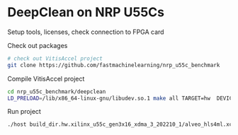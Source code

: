 # DeepClean on NRP U55Cs

Setup tools, licenses, check connection to FPGA card

Check out packages
```bash
# check out VitisAccel project
git clone https://github.com/fastmachinelearning/nrp_u55c_benchmark
```
Compile VitisAccel project
```bash
cd nrp_u55c_benchmark/deepclean
LD_PRELOAD=/lib/x86_64-linux-gnu/libudev.so.1 make all TARGET=hw  DEVICE=xilinx_u55c_gen3x16_xdma_3_202210_1
```

Run project
```bash
./host build_dir.hw.xilinx_u55c_gen3x16_xdma_3_202210_1/alveo_hls4ml.xclbin 1000
```
